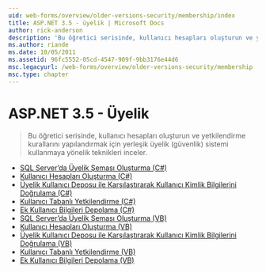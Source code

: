 ```yaml
---
uid: web-forms/overview/older-versions-security/membership/index
title: ASP.NET 3.5 - üyelik | Microsoft Docs
author: rick-anderson
description: 'Bu öğretici serisinde, kullanıcı hesapları oluşturun ve yetkilendirme kurallarını yapılandırmak için yerleşik üyelik (güvenlik) sistemi kullanmaya yönelik teknikleri inceler.'
ms.author: riande
ms.date: 10/05/2011
ms.assetid: 96fc5552-05cd-4547-909f-9bb3176e44d6
msc.legacyurl: /web-forms/overview/older-versions-security/membership
msc.type: chapter
---
```

<a name="aspnet-35---membership"></a>ASP.NET 3.5 - Üyelik
====================
> Bu öğretici serisinde, kullanıcı hesapları oluşturun ve yetkilendirme kurallarını yapılandırmak için yerleşik üyelik (güvenlik) sistemi kullanmaya yönelik teknikleri inceler.


- [SQL Server’da Üyelik Şeması Oluşturma (C#)](creating-the-membership-schema-in-sql-server-cs.md)
- [Kullanıcı Hesapları Oluşturma (C#)](creating-user-accounts-cs.md)
- [Üyelik Kullanıcı Deposu ile Karşılaştırarak Kullanıcı Kimlik Bilgilerini Doğrulama (C#)](validating-user-credentials-against-the-membership-user-store-cs.md)
- [Kullanıcı Tabanlı Yetkilendirme (C#)](user-based-authorization-cs.md)
- [Ek Kullanıcı Bilgileri Depolama (C#)](storing-additional-user-information-cs.md)
- [SQL Server’da Üyelik Şeması Oluşturma (VB)](creating-the-membership-schema-in-sql-server-vb.md)
- [Kullanıcı Hesapları Oluşturma (VB)](creating-user-accounts-vb.md)
- [Üyelik Kullanıcı Deposu ile Karşılaştırarak Kullanıcı Kimlik Bilgilerini Doğrulama (VB)](validating-user-credentials-against-the-membership-user-store-vb.md)
- [Kullanıcı Tabanlı Yetkilendirme (VB)](user-based-authorization-vb.md)
- [Ek Kullanıcı Bilgileri Depolama (VB)](storing-additional-user-information-vb.md)
